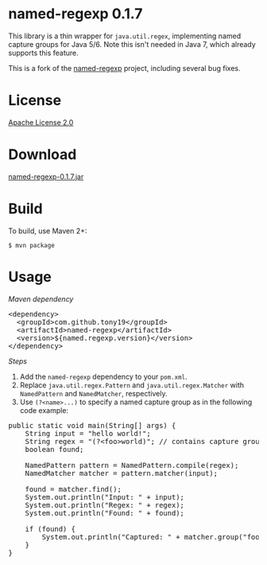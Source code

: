named-regexp 0.1.7
==================
This library is a thin wrapper for `java.util.regex`, implementing named capture groups for Java 5/6. Note this isn't needed in Java 7, which already supports this feature.

This is a fork of the [named-regexp](http://code.google.com/p/named-regexp) project, including several bug fixes.


License
=======
[Apache License 2.0](http://www.apache.org/licenses/LICENSE-2.0)


Download
========
[named-regexp-0.1.7.jar](https://oss.sonatype.org/content/repositories/releases/com/github/tony19/named-regexp/0.1.7/named-regexp-0.1.7.jar)


Build
=====

To build, use Maven 2+:

    $ mvn package


Usage
=====

_Maven dependency_

<pre>
&lt;dependency>
  &lt;groupId>com.github.tony19&lt;/groupId>
  &lt;artifactId>named-regexp&lt;/artifactId>
  &lt;version>${named.regexp.version}&lt;/version>
&lt;/dependency>
</pre>

_Steps_

 1. Add the `named-regexp` dependency to your `pom.xml`.
 2. Replace `java.util.regex.Pattern` and `java.util.regex.Matcher` with `NamedPattern` and `NamedMatcher`, respectively.
 3. Use `(?<name>...)` to specify a named capture group as in the following code example:

<pre>
public static void main(String[] args) {
	String input = "hello world!";
	String regex = "(?&lt;foo>world)"; // contains capture group named "foo"
	boolean found;
	
	NamedPattern pattern = NamedPattern.compile(regex);
	NamedMatcher matcher = pattern.matcher(input);
	
	found = matcher.find();
	System.out.println("Input: " + input);
	System.out.println("Regex: " + regex);
	System.out.println("Found: " + found);

	if (found) {
		System.out.println("Captured: " + matcher.group("foo"));
	}
}
</pre>

